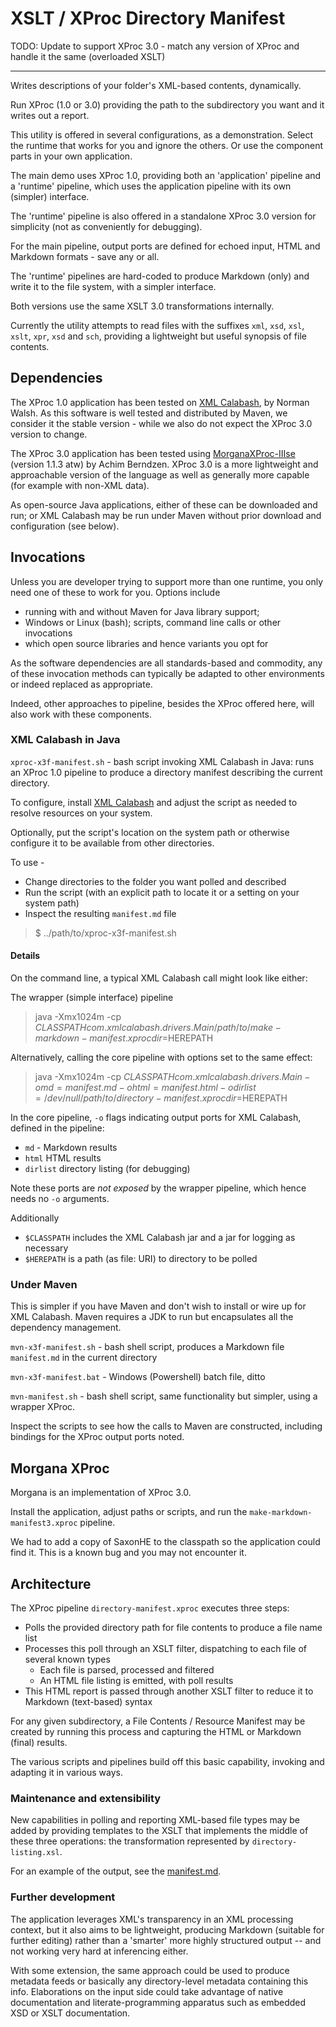 # XSLT / XProc Directory Manifest

TODO: Update to support XProc 3.0 - match any version of XProc and handle it the same (overloaded XSLT)

---

Writes descriptions of your folder's XML-based contents, dynamically.

Run XProc (1.0 or 3.0) providing the path to the subdirectory you want and it writes out a report.

This utility is offered in several configurations, as a demonstration. Select the runtime that works for you and ignore the others. Or use the component parts in your own application.

The main demo uses XProc 1.0, providing both an 'application' pipeline and a 'runtime' pipeline, which uses the application pipeline with its own (simpler) interface.

The 'runtime' pipeline is also offered in a standalone XProc 3.0 version for simplicity (not as conveniently for debugging).

For the main pipeline, output ports are defined for echoed input, HTML and Markdown formats - save any or all.

The 'runtime' pipelines are hard-coded to produce Markdown (only) and write it to the file system, with a  simpler interface.

Both versions use the same XSLT 3.0 transformations internally.

Currently the utility attempts to read files with the suffixes `xml`, `xsd`, `xsl`, `xslt`, `xpr`, `xsd` and `sch`, providing a lightweight but useful synopsis of file contents.

## Dependencies

The XProc 1.0 application has been tested on [XML Calabash](http://xmlcalabash.com), by Norman Walsh. As this software is well tested and distributed by Maven, we consider it the stable version - while we also do not expect the XProc 3.0 version to change.

The XProc 3.0 application has been tested using [MorganaXProc-IIIse](http://xml-project.com) (version 1.1.3 atw) by Achim Berndzen. XProc 3.0 is a more lightweight and approachable version of the language as well as generally more capable (for example with non-XML data).

As open-source Java applications, either of these can be downloaded and run; or XML Calabash may be run under Maven without prior download and configuration (see below).

## Invocations

Unless you are developer trying to support more than one runtime, you only need one of these to work for you. Options include

- running with and without Maven for Java library support;
- Windows or Linux (bash); scripts, command line calls or other invocations
- which open source libraries and hence variants you opt for

As the software dependencies are all standards-based and commodity, any of these invocation methods can typically be adapted to other environments or indeed replaced as appropriate.

Indeed, other approaches to pipeline, besides the XProc offered here, will also work with these components.

### XML Calabash in Java

`xproc-x3f-manifest.sh` - bash script invoking XML Calabash in Java: runs an XProc 1.0 pipeline to produce a directory manifest describing the current directory.

To configure, install [XML Calabash](http://xmlcalabash.com) and adjust the script as needed to resolve resources on your system.

Optionally, put the script's location on the system path or otherwise configure it to be available from other directories.

To use -

* Change directories to the folder you want polled and described
* Run the script (with an explicit path to locate it or a setting on your system path)
* Inspect the resulting `manifest.md` file

> $ ../path/to/xproc-x3f-manifest.sh

#### Details

On the command line, a typical XML Calabash call might look like either:

The wrapper (simple interface) pipeline

> java -Xmx1024m -cp $CLASSPATH com.xmlcalabash.drivers.Main /path/to/make-markdown-manifest.xproc dir=$HEREPATH

Alternatively, calling the core pipeline with options set to the same effect:

> java -Xmx1024m -cp $CLASSPATH com.xmlcalabash.drivers.Main -omd=manifest.md -ohtml=manifest.html -odirlist=/dev/null /path/to/directory-manifest.xproc dir=$HEREPATH

In the core pipeline, `-o` flags indicating output ports for XML Calabash, defined in the pipeline:

- `md` - Markdown results
- `html` HTML results
- `dirlist` directory listing (for debugging)

Note these ports are *not exposed* by the wrapper pipeline, which hence needs no `-o` arguments.

Additionally

- `$CLASSPATH` includes the XML Calabash jar and a jar for logging as necessary
- `$HEREPATH` is a path (as file: URI) to directory to be polled

### Under Maven

This is simpler if you have Maven and don't wish to install or wire up for XML Calabash. Maven requires a JDK to run but encapsulates all the dependency management.

`mvn-x3f-manifest.sh` - bash shell script, produces a Markdown file `manifest.md` in the current directory

`mvn-x3f-manifest.bat` - Windows (Powershell) batch file, ditto

`mvn-manifest.sh` - bash shell script, same functionality but simpler, using a wrapper XProc.

Inspect the scripts to see how the calls to Maven are constructed, including bindings for the XProc output ports noted.

## Morgana XProc

Morgana is an implementation of XProc 3.0.

Install the application, adjust paths or scripts, and run the `make-markdown-manifest3.xproc` pipeline.

We had to add a copy of SaxonHE to the classpath so the application could find it. This is a known bug and you may not encounter it.

## Architecture

The XProc pipeline `directory-manifest.xproc` executes three steps:

- Polls the provided directory path for file contents to produce a file name list
- Processes this poll through an XSLT filter, dispatching to each file of several known types
  - Each file is parsed, processed and filtered
  - An HTML file listing is emitted, with poll results
- This HTML report is passed through another XSLT filter to reduce it to Markdown (text-based) syntax

For any given subdirectory, a File Contents / Resource Manifest may be created by running this process and capturing the HTML or Markdown (final) results.

The various scripts and pipelines build off this basic capability, invoking and adapting it in various ways. 

### Maintenance and extensibility

New capabilities in polling and reporting XML-based file types may be added by providing templates to the XSLT that implements the middle of these three operations: the transformation represented by `directory-listing.xsl`. 

For an example of the output, see the [manifest.md](manifest.md).

### Further development

The application leverages XML's transparency in an XML processing context, but it also aims to be lightweight, producing Markdown (suitable for further editing) rather than a 'smarter' more highly structured output -- and not working very hard at inferencing either.

With some extension, the same approach could be used to produce metadata feeds or basically any directory-level metadata containing this info. Elaborations on the input side could take advantage of native documentation and literate-programming apparatus such as embedded XSD or XSLT documentation.
